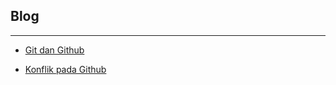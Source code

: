 ## Blog

***


- [Git dan Github](git-github.html)


- [Konflik pada Github](konflik-github.html)
  
